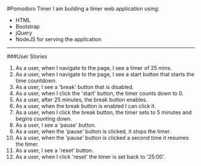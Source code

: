 #Pomodoro Timer
I am building a timer web application using:
  - HTML
  - Bootstrap
  - jQuery
  - NodeJS for serving the application

---

###User Stories
  1. As a user, when I navigate to the page, I see a timer of
  25 mins.
  2. As a user, when I navigate to the page, I see a
  start button that starts the time countdown.
  3. As a user, I see a 'break' button that is disabled.
  4. As a user, when I click the 'start' button, the timer
  counts down to 0.
  5. As a user, after 25 minutes, the break button enables.  
  6. As a user, when the break button is enabled I can click it.
  7. As a user, when I click the break button, the timer
  sets to 5 minutes and begins counting down.
  8. As a user, I see a 'pause' button.
  9. As a user, when the 'pause' button is clicked, it stops the timer.
  10. As a user, when the 'pause' button is clicked a second time it resumes the timer.
  11. As a user, I see a 'reset' button.
  12. As a user, when I click 'reset' the timer is set back to '25:00'.
